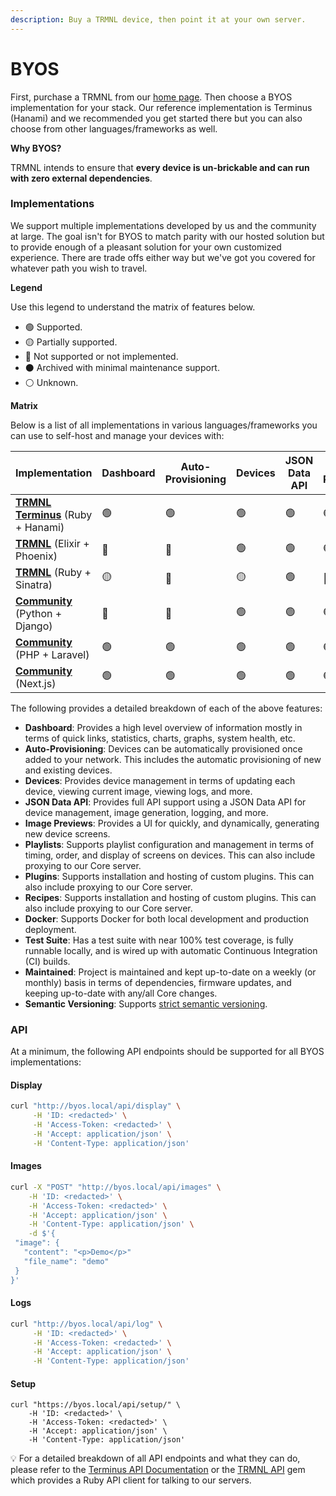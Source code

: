 ```yaml
---
description: Buy a TRMNL device, then point it at your own server.
---
```


# BYOS

First, purchase a TRMNL from our [home page](https://usetrmnl.com). Then choose a BYOS implementation for your stack. Our reference implementation is Terminus (Hanami) and we recommended you get started there but you can also choose from other languages/frameworks as well.

**Why BYOS?**

TRMNL intends to ensure that **every device is un-brickable and can run with zero external dependencies**.

### Implementations

We support multiple implementations developed by us and the community at large. The goal isn't for BYOS to match parity with our hosted solution but to provide enough of a pleasant solution for your own customized experience. There are trade offs either way but we've got you covered for whatever path you wish to travel.

**Legend**

Use this legend to understand the matrix of features below.

* 🟢 Supported.
* 🟡 Partially supported.
* 🔴 Not supported or not implemented.
* ⚫️ Archived with minimal maintenance support.
* ⚪️ Unknown.

**Matrix**

Below is a list of all implementations in various languages/frameworks you can use to self-host and manage your devices with:

<table><thead><tr><th>Implementation</th><th width="128">Dashboard</th><th>Auto-Provisioning</th><th>Devices</th><th>JSON Data API</th><th>Image Previews</th><th>Playlists</th><th>Plugins</th><th>Recipes</th><th>Docker</th><th>Test Suite</th><th>Maintained</th><th>Semantic Versioning</th></tr></thead><tbody><tr><td><a href="https://github.com/usetrmnl/byos_hanami"><strong>TRMNL Terminus</strong></a> (Ruby + Hanami)</td><td>🟢</td><td>🟢</td><td>🟢</td><td>🟢</td><td>🟢</td><td>🟡</td><td>🟢</td><td>🟢</td><td>🟢</td><td>🟢</td><td>🟢</td><td>🟢</td></tr><tr><td><a href="https://github.com/usetrmnl/byos_phoenix"><strong>TRMNL</strong></a> (Elixir + Phoenix)</td><td>🔴</td><td>🔴</td><td>🟢</td><td>🟢</td><td>🟢</td><td>🟢</td><td>🔴</td><td>🔴</td><td>🔴</td><td>🔴</td><td>🔴</td><td>⚪️</td></tr><tr><td><a href="https://github.com/usetrmnl/byos_sinatra"><strong>TRMNL</strong></a> (Ruby + Sinatra)</td><td>🟡</td><td>🔴</td><td>🟡</td><td>🟢</td><td>🔴</td><td>🔴</td><td>🔴</td><td>🔴</td><td>🟢</td><td>🟢</td><td>⚫️</td><td>🟢</td></tr><tr><td><a href="https://github.com/usetrmnl/byos_django"><strong>Community</strong></a> (Python + Django)</td><td>🔴</td><td>🔴</td><td>🟢</td><td>🟢</td><td>🟢</td><td>🔴</td><td>🔴</td><td>🔴</td><td>🟢</td><td>🔴</td><td>🟢</td><td>⚪️</td></tr><tr><td><a href="https://github.com/usetrmnl/byos_laravel"><strong>Community</strong></a> (PHP + Laravel)</td><td>🟢</td><td>🟢</td><td>🟢</td><td>🟢</td><td>🟢</td><td>🟢</td><td>🟢</td><td>🟢</td><td>🟢</td><td>🟢</td><td>🟢</td><td>🔴</td></tr><tr><td><a href="https://github.com/usetrmnl/byos_next"><strong>Community</strong></a> (Next.js)</td><td>🟢</td><td>🟢</td><td>🟢</td><td>🟢</td><td>🟢</td><td>🔴</td><td>🔴</td><td>🟢</td><td>🔴</td><td>🔴</td><td>🟢</td><td>⚪️</td></tr></tbody></table>

The following provides a detailed breakdown of each of the above features:

* **Dashboard**: Provides a high level overview of information mostly in terms of quick links, statistics, charts, graphs, system health, etc.
* **Auto-Provisioning**: Devices can be automatically provisioned once added to your network. This includes the automatic provisioning of new and existing devices.
* **Devices**: Provides device management in terms of updating each device, viewing current image, viewing logs, and more.
* **JSON Data API**: Provides full API support using a JSON Data API for device management, image generation, logging, and more.
* **Image Previews**: Provides a UI for quickly, and dynamically, generating new device screens.
* **Playlists**: Supports playlist configuration and management in terms of timing, order, and display of screens on devices. This can also include proxying to our Core server.
* **Plugins**: Supports installation and hosting of custom plugins. This can also include proxying to our Core server.
* **Recipes**: Supports installation and hosting of custom plugins. This can also include proxying to our Core server.
* **Docker**: Supports Docker for both local development and production deployment.
* **Test Suite**: Has a test suite with near 100% test coverage, is fully runnable locally, and is wired up with automatic Continuous Integration (CI) builds.
* **Maintained**: Project is maintained and kept up-to-date on a weekly (or monthly) basis in terms of dependencies, firmware updates, and keeping up-to-date with any/all Core changes.
* **Semantic Versioning**: Supports [strict semantic versioning](https://alchemists.io/articles/strict_semantic_versioning).

### API

At a minimum, the following API endpoints should be supported for all BYOS implementations:

#### Display

```bash
curl "http://byos.local/api/display" \
     -H 'ID: <redacted>' \
     -H 'Access-Token: <redacted>' \
     -H 'Accept: application/json' \
     -H 'Content-Type: application/json'
```

#### Images

```bash
curl -X "POST" "http://byos.local/api/images" \
    -H 'ID: <redacted>' \
    -H 'Access-Token: <redacted>' \
    -H 'Accept: application/json' \
    -H 'Content-Type: application/json' \
    -d $'{
 "image": {
   "content": "<p>Demo</p>"
   "file_name": "demo"
 }
}'
```

#### Logs

```bash
curl "http://byos.local/api/log" \
     -H 'ID: <redacted>' \
     -H 'Access-Token: <redacted>' \
     -H 'Accept: application/json' \
     -H 'Content-Type: application/json'
```

#### Setup

```
curl "https://byos.local/api/setup/" \
    -H 'ID: <redacted>' \
    -H 'Access-Token: <redacted>' \
    -H 'Accept: application/json' \
    -H 'Content-Type: application/json'

```

💡 For a detailed breakdown of all API endpoints and what they can do, please refer to the [Terminus API Documentation](https://github.com/usetrmnl/byos_hanami?tab=readme-ov-file#apis) or the [TRMNL API](https://github.com/usetrmnl/trmnl-api) gem which provides a Ruby API client for talking to our servers.

